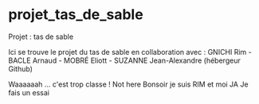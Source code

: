 # projet_tas_de_sable
Projet : tas de sable 

Ici se trouve le projet du tas de sable en collaboration avec : GNICHI Rim - BACLE Arnaud - MOBRÉ Eliott - SUZANNE Jean-Alexandre (hébergeur Github)

Waaaaaah ... c'est trop classe ! 
Not here
Bonsoir je suis RIM et moi JA
Je fais un essai